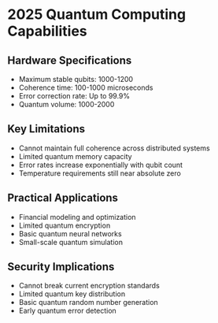 # 2025 Quantum Computing Capabilities

## Hardware Specifications
- Maximum stable qubits: 1000-1200
- Coherence time: 100-1000 microseconds
- Error correction rate: Up to 99.9%
- Quantum volume: 1000-2000

## Key Limitations
- Cannot maintain full coherence across distributed systems
- Limited quantum memory capacity
- Error rates increase exponentially with qubit count
- Temperature requirements still near absolute zero

## Practical Applications
- Financial modeling and optimization
- Limited quantum encryption
- Basic quantum neural networks
- Small-scale quantum simulation

## Security Implications
- Cannot break current encryption standards
- Limited quantum key distribution
- Basic quantum random number generation
- Early quantum error detection
